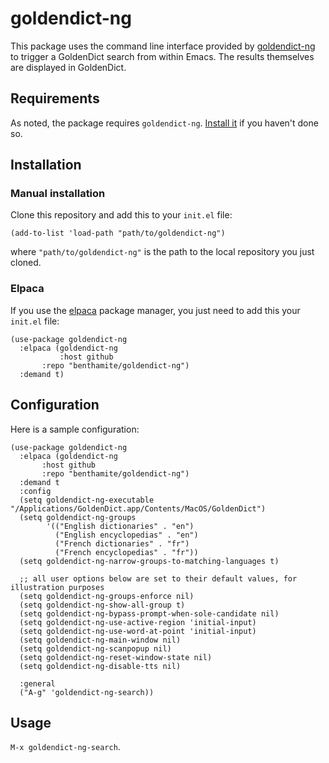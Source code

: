# goldendict-ng

This package uses the command line interface provided by [goldendict-ng](https://xiaoyifang.github.io/goldendict-ng/topic_commandline/) to trigger a GoldenDict search from within Emacs. The results themselves are displayed in GoldenDict.

## Requirements

As noted, the package requires `goldendict-ng`. [Install it](https://xiaoyifang.github.io/goldendict-ng/install/) if you haven't done so.

## Installation

### Manual installation

Clone this repository and add this to your `init.el` file:

``` emacs-lisp
(add-to-list 'load-path "path/to/goldendict-ng")
```

where `"path/to/goldendict-ng"` is the path to the local repository you just cloned.

### Elpaca

If you use the [elpaca](https://github.com/progfolio/elpaca) package manager, you just need to add this your `init.el` file:

``` emacs-lisp
(use-package goldendict-ng
  :elpaca (goldendict-ng
           :host github
	   :repo "benthamite/goldendict-ng")
  :demand t)
```

## Configuration

Here is a sample configuration:

``` emacs-lisp
(use-package goldendict-ng
  :elpaca (goldendict-ng
	   :host github
	   :repo "benthamite/goldendict-ng")
  :demand t
  :config
  (setq goldendict-ng-executable "/Applications/GoldenDict.app/Contents/MacOS/GoldenDict")
  (setq goldendict-ng-groups
        '(("English dictionaries" . "en")
          ("English encyclopedias" . "en")
          ("French dictionaries" . "fr")
          ("French encyclopedias" . "fr"))
  (setq goldendict-ng-narrow-groups-to-matching-languages t)
	
  ;; all user options below are set to their default values, for illustration purposes
  (setq goldendict-ng-groups-enforce nil)
  (setq goldendict-ng-show-all-group t)
  (setq goldendict-ng-bypass-prompt-when-sole-candidate nil)
  (setq goldendict-ng-use-active-region 'initial-input)
  (setq goldendict-ng-use-word-at-point 'initial-input)
  (setq goldendict-ng-main-window nil)
  (setq goldendict-ng-scanpopup nil)
  (setq goldendict-ng-reset-window-state nil)
  (setq goldendict-ng-disable-tts nil)
  
  :general
  ("A-g" 'goldendict-ng-search))
```

## Usage

`M-x goldendict-ng-search`.
